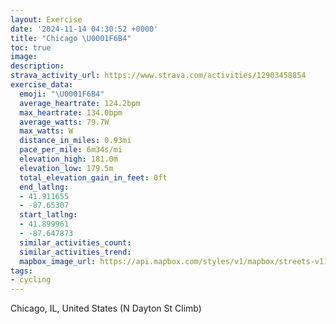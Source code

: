 ```yaml
---
layout: Exercise
date: '2024-11-14 04:30:52 +0000'
title: "Chicago \U0001F6B4"
toc: true
image:
description:
strava_activity_url: https://www.strava.com/activities/12903458854
exercise_data:
  emoji: "\U0001F6B4"
  average_heartrate: 124.2bpm
  max_heartrate: 134.0bpm
  average_watts: 79.7W
  max_watts: W
  distance_in_miles: 0.93mi
  pace_per_mile: 6m34s/mi
  elevation_high: 181.0m
  elevation_low: 179.5m
  total_elevation_gain_in_feet: 0ft
  end_latlng:
  - 41.911655
  - -87.65307
  start_latlng:
  - 41.899961
  - -87.647873
  similar_activities_count:
  similar_activities_trend:
  mapbox_image_url: https://api.mapbox.com/styles/v1/mapbox/streets-v11/static/path-5+787af2-1.0(o%7Bv~Fvv%7DuOqC%40%7BHPqFDMBED%3FFF%5CB%5CDdBIl%40MTiCrBa%40VcCrB%5DTmEjDiAv%40w%40r%40gEfDc%40R_%40AeAH),pin-s-s+e5b22e(-87.64796,41.90152),pin-s-f+89ae00(-87.65310000000002,41.910209999999985)/auto/800x800?access_token=pk.eyJ1Ijoiam9zaGJlY2ttYW4iLCJhIjoiY205eWR2aDd1MWZ6djJrbXc4a3M0bWZleiJ9.XiG9OWkNcZk2QzjJbxLB4A
tags:
- cycling
---
```




Chicago, IL, United States (N Dayton St Climb)

